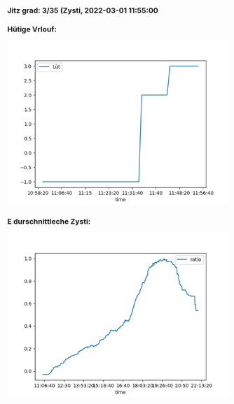 ### Jitz grad: 3/35 (Zysti, 2022-03-01 11:55:00

### Hütige Vrlouf:
![Graph](Today.png)

### E durschnittleche Zysti:
![Graph](Zysti.png)